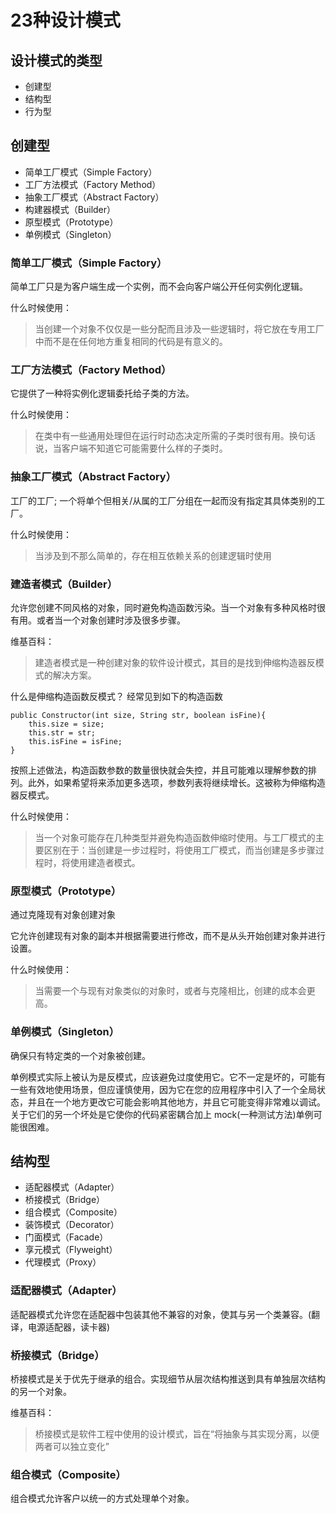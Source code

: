 # 23种设计模式

## 设计模式的类型

 - 创建型
 - 结构型
 - 行为型

## 创建型

 - 简单工厂模式（Simple Factory）
 - 工厂方法模式（Factory Method）
 - 抽象工厂模式（Abstract Factory）
 - 构建器模式（Builder）
 - 原型模式（Prototype）
 - 单例模式（Singleton）

### 简单工厂模式（Simple Factory）

简单工厂只是为客户端生成一个实例，而不会向客户端公开任何实例化逻辑。  

什么时候使用：

> 当创建一个对象不仅仅是一些分配而且涉及一些逻辑时，将它放在专用工厂中而不是在任何地方重复相同的代码是有意义的。  

### 工厂方法模式（Factory Method）

它提供了一种将实例化逻辑委托给子类的方法。  

什么时候使用：

> 在类中有一些通用处理但在运行时动态决定所需的子类时很有用。换句话说，当客户端不知道它可能需要什么样的子类时。  

### 抽象工厂模式（Abstract Factory）

工厂的工厂; 一个将单个但相关/从属的工厂分组在一起而没有指定其具体类别的工厂。  

什么时候使用：

> 当涉及到不那么简单的，存在相互依赖关系的创建逻辑时使用  

### 建造者模式（Builder）

允许您创建不同风格的对象，同时避免构造函数污染。当一个对象有多种风格时很有用。或者当一个对象创建时涉及很多步骤。  

维基百科：

> 建造者模式是一种创建对象的软件设计模式，其目的是找到伸缩构造器反模式的解决方案。

什么是伸缩构造函数反模式？ 经常见到如下的构造函数


```
public Constructor(int size, String str, boolean isFine){
    this.size = size;
    this.str = str;
    this.isFine = isFine;
}
```

按照上述做法，构造函数参数的数量很快就会失控，并且可能难以理解参数的排列。此外，如果希望将来添加更多选项，参数列表将继续增长。这被称为伸缩构造器反模式。  

什么时候使用：

> 当一个对象可能存在几种类型并避免构造函数伸缩时使用。与工厂模式的主要区别在于：当创建是一步过程时，将使用工厂模式，而当创建是多步骤过程时，将使用建造者模式。

### 原型模式（Prototype）

通过克隆现有对象创建对象  

它允许创建现有对象的副本并根据需要进行修改，而不是从头开始创建对象并进行设置。  

什么时候使用：

> 当需要一个与现有对象类似的对象时，或者与克隆相比，创建的成本会更高。

### 单例模式（Singleton）

确保只有特定类的一个对象被创建。  

单例模式实际上被认为是反模式，应该避免过度使用它。它不一定是坏的，可能有一些有效地使用场景，但应谨慎使用，因为它在您的应用程序中引入了一个全局状态，并且在一个地方更改它可能会影响其他地方，并且它可能变得非常难以调试。关于它们的另一个坏处是它使你的代码紧密耦合加上 mock(一种测试方法)单例可能很困难。

## 结构型

- 适配器模式（Adapter）
- 桥接模式（Bridge）
- 组合模式（Composite）
- 装饰模式（Decorator）
- 门面模式（Facade）
- 享元模式（Flyweight）
- 代理模式（Proxy）

### 适配器模式（Adapter）

适配器模式允许您在适配器中包装其他不兼容的对象，使其与另一个类兼容。(翻译，电源适配器，读卡器)

### 桥接模式（Bridge）

桥接模式是关于优先于继承的组合。实现细节从层次结构推送到具有单独层次结构的另一个对象。  

维基百科：

> 桥接模式是软件工程中使用的设计模式，旨在“将抽象与其实现分离，以便两者可以独立变化”

### 组合模式（Composite）

组合模式允许客户以统一的方式处理单个对象。  

